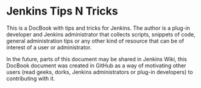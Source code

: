 Jenkins Tips N Tricks
==========================

This is a DocBook with tips and tricks for Jenkins. The author is a plug-in 
developer and Jenkins administrator that collects scripts, snippets of code, 
general administration tips or any other kind of resource that can be of 
interest of a user or administrator.

In the future, parts of this document may be shared in Jenkins Wiki, this 
DocBook document was created in GitHub as a way of motivating other users 
(read geeks, dorks, Jenkins administrators or plug-in developers) to 
contributing with it.
